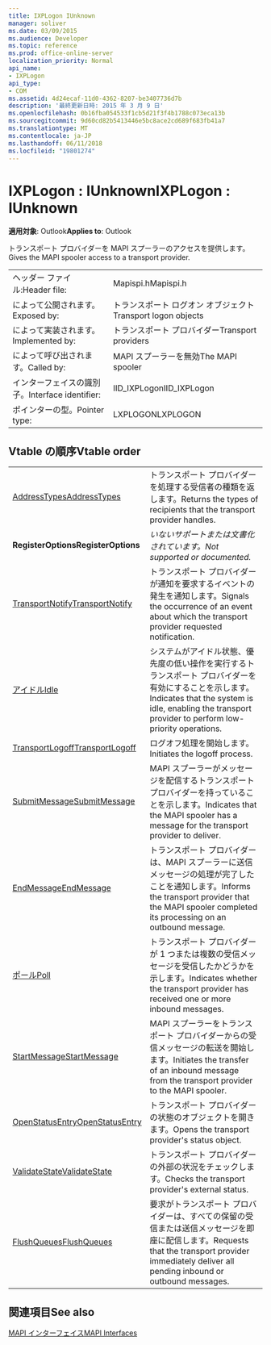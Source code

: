```yaml
---
title: IXPLogon IUnknown
manager: soliver
ms.date: 03/09/2015
ms.audience: Developer
ms.topic: reference
ms.prod: office-online-server
localization_priority: Normal
api_name:
- IXPLogon
api_type:
- COM
ms.assetid: 4d24ecaf-11d0-4362-8207-be3407736d7b
description: '最終更新日時: 2015 年 3 月 9 日'
ms.openlocfilehash: 0b16fba054533f1cb5d21f3f4b1788c073eca13b
ms.sourcegitcommit: 9d60cd82b5413446e5bc8ace2cd689f683fb41a7
ms.translationtype: MT
ms.contentlocale: ja-JP
ms.lasthandoff: 06/11/2018
ms.locfileid: "19801274"
---
```

# <a name="ixplogon--iunknown"></a><span data-ttu-id="7c178-103">IXPLogon : IUnknown</span><span class="sxs-lookup"><span data-stu-id="7c178-103">IXPLogon : IUnknown</span></span>

  
  
<span data-ttu-id="7c178-104">**適用対象**: Outlook</span><span class="sxs-lookup"><span data-stu-id="7c178-104">**Applies to**: Outlook</span></span> 
  
<span data-ttu-id="7c178-105">トランスポート プロバイダーを MAPI スプーラーのアクセスを提供します。</span><span class="sxs-lookup"><span data-stu-id="7c178-105">Gives the MAPI spooler access to a transport provider.</span></span> 
  
|||
|:-----|:-----|
|<span data-ttu-id="7c178-106">ヘッダー ファイル:</span><span class="sxs-lookup"><span data-stu-id="7c178-106">Header file:</span></span>  <br/> |<span data-ttu-id="7c178-107">Mapispi.h</span><span class="sxs-lookup"><span data-stu-id="7c178-107">Mapispi.h</span></span>  <br/> |
|<span data-ttu-id="7c178-108">によって公開されます。</span><span class="sxs-lookup"><span data-stu-id="7c178-108">Exposed by:</span></span>  <br/> |<span data-ttu-id="7c178-109">トランスポート ログオン オブジェクト</span><span class="sxs-lookup"><span data-stu-id="7c178-109">Transport logon objects</span></span>  <br/> |
|<span data-ttu-id="7c178-110">によって実装されます。</span><span class="sxs-lookup"><span data-stu-id="7c178-110">Implemented by:</span></span>  <br/> |<span data-ttu-id="7c178-111">トランスポート プロバイダー</span><span class="sxs-lookup"><span data-stu-id="7c178-111">Transport providers</span></span>  <br/> |
|<span data-ttu-id="7c178-112">によって呼び出されます。</span><span class="sxs-lookup"><span data-stu-id="7c178-112">Called by:</span></span>  <br/> |<span data-ttu-id="7c178-113">MAPI スプーラーを無効</span><span class="sxs-lookup"><span data-stu-id="7c178-113">The MAPI spooler</span></span>  <br/> |
|<span data-ttu-id="7c178-114">インターフェイスの識別子。</span><span class="sxs-lookup"><span data-stu-id="7c178-114">Interface identifier:</span></span>  <br/> |<span data-ttu-id="7c178-115">IID_IXPLogon</span><span class="sxs-lookup"><span data-stu-id="7c178-115">IID_IXPLogon</span></span>  <br/> |
|<span data-ttu-id="7c178-116">ポインターの型。</span><span class="sxs-lookup"><span data-stu-id="7c178-116">Pointer type:</span></span>  <br/> |<span data-ttu-id="7c178-117">LXPLOGON</span><span class="sxs-lookup"><span data-stu-id="7c178-117">LXPLOGON</span></span>  <br/> |
   
## <a name="vtable-order"></a><span data-ttu-id="7c178-118">Vtable の順序</span><span class="sxs-lookup"><span data-stu-id="7c178-118">Vtable order</span></span>

|||
|:-----|:-----|
|[<span data-ttu-id="7c178-119">AddressTypes</span><span class="sxs-lookup"><span data-stu-id="7c178-119">AddressTypes</span></span>](ixplogon-addresstypes.md) <br/> |<span data-ttu-id="7c178-120">トランスポート プロバイダーを処理する受信者の種類を返します。</span><span class="sxs-lookup"><span data-stu-id="7c178-120">Returns the types of recipients that the transport provider handles.</span></span>  <br/> |
|<span data-ttu-id="7c178-121">**RegisterOptions**</span><span class="sxs-lookup"><span data-stu-id="7c178-121">**RegisterOptions**</span></span> <br/> | <span data-ttu-id="7c178-122">*いないサポートまたは文書化されています。*</span><span class="sxs-lookup"><span data-stu-id="7c178-122">*Not supported or documented.*</span></span>  <br/> |
|[<span data-ttu-id="7c178-123">TransportNotify</span><span class="sxs-lookup"><span data-stu-id="7c178-123">TransportNotify</span></span>](ixplogon-transportnotify.md) <br/> |<span data-ttu-id="7c178-124">トランスポート プロバイダーが通知を要求するイベントの発生を通知します。</span><span class="sxs-lookup"><span data-stu-id="7c178-124">Signals the occurrence of an event about which the transport provider requested notification.</span></span>  <br/> |
|[<span data-ttu-id="7c178-125">アイドル</span><span class="sxs-lookup"><span data-stu-id="7c178-125">Idle</span></span>](ixplogon-idle.md) <br/> |<span data-ttu-id="7c178-126">システムがアイドル状態、優先度の低い操作を実行するトランスポート プロバイダーを有効にすることを示します。</span><span class="sxs-lookup"><span data-stu-id="7c178-126">Indicates that the system is idle, enabling the transport provider to perform low-priority operations.</span></span>  <br/> |
|[<span data-ttu-id="7c178-127">TransportLogoff</span><span class="sxs-lookup"><span data-stu-id="7c178-127">TransportLogoff</span></span>](ixplogon-transportlogoff.md) <br/> |<span data-ttu-id="7c178-128">ログオフ処理を開始します。</span><span class="sxs-lookup"><span data-stu-id="7c178-128">Initiates the logoff process.</span></span>  <br/> |
|[<span data-ttu-id="7c178-129">SubmitMessage</span><span class="sxs-lookup"><span data-stu-id="7c178-129">SubmitMessage</span></span>](ixplogon-submitmessage.md) <br/> |<span data-ttu-id="7c178-130">MAPI スプーラーがメッセージを配信するトランスポート プロバイダーを持っていることを示します。</span><span class="sxs-lookup"><span data-stu-id="7c178-130">Indicates that the MAPI spooler has a message for the transport provider to deliver.</span></span>  <br/> |
|[<span data-ttu-id="7c178-131">EndMessage</span><span class="sxs-lookup"><span data-stu-id="7c178-131">EndMessage</span></span>](ixplogon-endmessage.md) <br/> |<span data-ttu-id="7c178-132">トランスポート プロバイダーは、MAPI スプーラーに送信メッセージの処理が完了したことを通知します。</span><span class="sxs-lookup"><span data-stu-id="7c178-132">Informs the transport provider that the MAPI spooler completed its processing on an outbound message.</span></span>  <br/> |
|[<span data-ttu-id="7c178-133">ポール</span><span class="sxs-lookup"><span data-stu-id="7c178-133">Poll</span></span>](ixplogon-poll.md) <br/> |<span data-ttu-id="7c178-134">トランスポート プロバイダーが 1 つまたは複数の受信メッセージを受信したかどうかを示します。</span><span class="sxs-lookup"><span data-stu-id="7c178-134">Indicates whether the transport provider has received one or more inbound messages.</span></span>  <br/> |
|[<span data-ttu-id="7c178-135">StartMessage</span><span class="sxs-lookup"><span data-stu-id="7c178-135">StartMessage</span></span>](ixplogon-startmessage.md) <br/> |<span data-ttu-id="7c178-136">MAPI スプーラーをトランスポート プロバイダーからの受信メッセージの転送を開始します。</span><span class="sxs-lookup"><span data-stu-id="7c178-136">Initiates the transfer of an inbound message from the transport provider to the MAPI spooler.</span></span>  <br/> |
|[<span data-ttu-id="7c178-137">OpenStatusEntry</span><span class="sxs-lookup"><span data-stu-id="7c178-137">OpenStatusEntry</span></span>](ixplogon-openstatusentry.md) <br/> |<span data-ttu-id="7c178-138">トランスポート プロバイダーの状態のオブジェクトを開きます。</span><span class="sxs-lookup"><span data-stu-id="7c178-138">Opens the transport provider's status object.</span></span>  <br/> |
|[<span data-ttu-id="7c178-139">ValidateState</span><span class="sxs-lookup"><span data-stu-id="7c178-139">ValidateState</span></span>](ixplogon-validatestate.md) <br/> |<span data-ttu-id="7c178-140">トランスポート プロバイダーの外部の状況をチェックします。</span><span class="sxs-lookup"><span data-stu-id="7c178-140">Checks the transport provider's external status.</span></span>  <br/> |
|[<span data-ttu-id="7c178-141">FlushQueues</span><span class="sxs-lookup"><span data-stu-id="7c178-141">FlushQueues</span></span>](ixplogon-flushqueues.md) <br/> |<span data-ttu-id="7c178-142">要求がトランスポート プロバイダーは、すべての保留の受信または送信メッセージを即座に配信します。</span><span class="sxs-lookup"><span data-stu-id="7c178-142">Requests that the transport provider immediately deliver all pending inbound or outbound messages.</span></span>  <br/> |
   
## <a name="see-also"></a><span data-ttu-id="7c178-143">関連項目</span><span class="sxs-lookup"><span data-stu-id="7c178-143">See also</span></span>



[<span data-ttu-id="7c178-144">MAPI インターフェイス</span><span class="sxs-lookup"><span data-stu-id="7c178-144">MAPI Interfaces</span></span>](mapi-interfaces.md)

